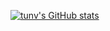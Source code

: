 [![tunv's GitHub stats](https://github-readme-stats.vercel.app/api?username=tunv1998&lang_count=8)](https://github.com/anuraghazra/github-readme-stats)
